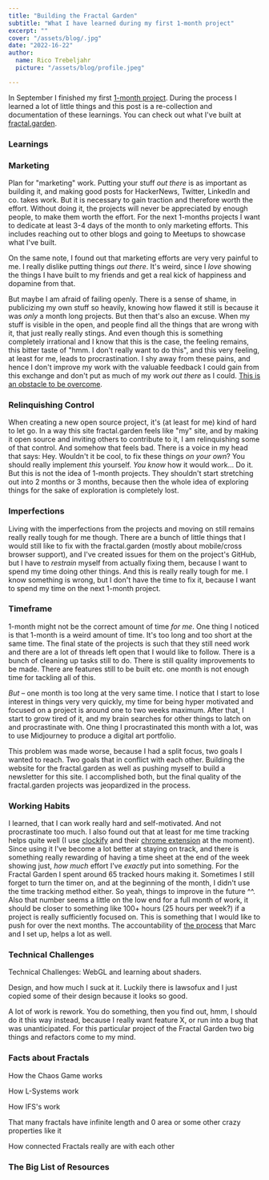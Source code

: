 ```yaml
---
title: "Building the Fractal Garden"
subtitle: "What I have learned during my first 1-month project"
excerpt: ""
cover: "/assets/blog/.jpg"
date: "2022-16-22"
author:
  name: Rico Trebeljahr
  picture: "/assets/blog/profile.jpeg"

---
```


In September I finished my first [1-month project](/1-month-projects). During the process I learned a lot of little things and this post is a re-collection and documentation of these learnings. You can check out what I've built at [fractal.garden](https://fractal.garden). 

### Learnings

### Marketing

Plan for "marketing" work. Putting your stuff *out there* is as important as building it, and making good posts for HackerNews, Twitter, LinkedIn and co. takes work. But it is necessary to gain traction and therefore worth the effort. Without doing it, the projects will never be appreciated by enough people, to make them worth the effort. For the next 1-months projects I want to dedicate at least 3-4 days of the month to only marketing efforts. This includes reaching out to other blogs and going to Meetups to showcase what I've built. 

On the same note, I found out that marketing efforts are very very painful to me. I really dislike putting things *out there*. It's weird, since I *love* showing the things I have built to my friends and get a real kick of happiness and dopamine from that. 

But maybe I am afraid of failing openly. There is a sense of shame, in publicizing my own stuff so heavily, knowing how flawed it still is because it was *only* a month long projects. But then that's also an excuse. When my stuff is visible in the open, and people find all the things that are wrong with it, that just really really stings. And even though this is something completely irrational and I know that this is the case, the feeling remains, this bitter taste of "hmm. I don't really want to do this", and this very feeling, at least for me, leads to procrastination. I shy away from these pains, and hence I don't improve my work with the valuable feedback I could gain from this exchange and don't put as much of my work *out there* as I could. [This is an obstacle to be overcome](/posts/fundamental-problems).

### Relinquishing Control

When creating a new open source project, it's (at least for me) kind of hard to let go. In a way this site fractal.garden feels like "my" site, and by making it open source and inviting others to contribute to it, I am relinquishing some of that control. And somehow that feels bad. There is a voice in my head that says: Hey. Wouldn't it be cool, to fix these things *on your own*? You should really implement *this* yourself. *You know* how it would work... Do it. But this is not the idea of 1-month projects. They shouldn't start stretching out into 2 months or 3 months, because then the whole idea of exploring things for the sake of exploration is completely lost.

### Imperfections

Living with the imperfections from the projects and moving on still remains really really tough for me though. There are a bunch of little things that I would still like to fix with the fractal.garden (mostly about mobile/cross browser support), and I've created issues for them on the project's GitHub, but I have to *restrain* myself from actually fixing them, because I want to spend my time doing other things. And this is really really tough for me. I know something is wrong, but I don't have the time to fix it, because I want to spend my time on the next 1-month project.

### Timeframe

1-month might not be the correct amount of time *for me*. One thing I noticed is that 1-month is a weird amount of time. It's too long and too short at the same time. The final state of the projects is such that they still need work and there are a lot of threads left open that I would like to follow. There is a bunch of cleaning up tasks still to do. There is still quality improvements to be made. There are features still to be built etc. one month is not enough time for tackling all of this.

*But* – one month is too long at the very same time. I notice that I start to lose interest in things very very quickly, my time for being hyper motivated and focused on a project is around one to two weeks maximum. After that, I start to grow tired of it, and my brain searches for other things to latch on and procrastinate with. One thing I procrastinated this month with a lot, was to use Midjourney to produce a digital art portfolio. 

This problem was made worse, because I had a split focus, two goals I wanted to reach. Two goals that in conflict with each other. Building the website for the fractal.garden as well as pushing myself to build a newsletter for this site. I accomplished both, but the final quality of the fractal.garden projects was jeopardized in the process. 

### Working Habits

I learned, that I can work really hard and self-motivated. And not procrastinate too much. I also found out that at least for me time tracking helps quite well (I use [clockify](https://clockify.me/) and their [chrome extension](https://clockify.me/chrome-time-tracking) at the moment). Since using it I've become a lot better at staying on track, and there is something really rewarding of having a time sheet at the end of the week showing just, *how much* effort I've *exactly* put into something. For the Fractal Garden I spent around 65 tracked hours making it. Sometimes I still forget to turn the timer on, and at the beginning of the month, I didn't use the time tracking method either. So yeah, things to improve in the future ^^. Also that number seems a little on the low end for a full month of work, it should be closer to something like 100+ hours (25 hours per week?) if a project is really sufficiently focused on. This is something that I would like to push for over the next months. The accountability of [the process](/posts/the-process) that Marc and I set up, helps a lot as well. 

### Technical Challenges

Technical Challenges: WebGL and learning about shaders.

Design, and how much I suck at it. Luckily there is lawsofux and I just copied some of their design because it looks so good. 

A lot of work is rework. You do something, then you find out, hmm, I should do it this way instead, because I really want feature X, or run into a bug that was unanticipated. For this particular project of the Fractal Garden two big things and refactors come to my mind.

### Facts about Fractals

How the Chaos Game works

How L-Systems work

How  IFS's work

That many fractals have infinite length and 0 area or some other crazy properties like it 

How connected Fractals really are with each other 

### The Big List of Resources 

<add all the links here>